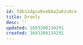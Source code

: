 ```yaml
---
id: 59b1xdguu8veb6a2w8zu9ce
title: Drools
desc: ''
updated: 1693200134291
created: 1693200134291
---
```

